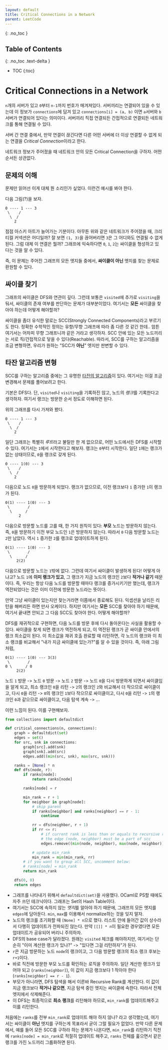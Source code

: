 ```yaml
---
layout: default
title: Critical Connections in a Network
parent: LeetCode
---
```

{: .no_toc }
## Table of Contents
{: .no_toc .text-delta }
- TOC
{:toc}

# Critical Connections in a Network
 `n`개의 서버가 있고 `0`부터 `n-1`까지 번호가 매겨져있다. 서버끼리는
 연결되어 있을 수 있는데 이 정보가 `connections`에 담겨 있고
 `connections[i] = (a, b)` 이면 `a`서버와 `b`서버가 연결되어 있다는
 의미이다. 서버끼리 직접 연결되든 간접적으로 연결되든 네트워크를 통해
 연결될 수 있다.

 서버 간 연결 중에서, 만약 연결이 끊긴다면 다른 어떤 서버에 더 이상
 연결할 수 없게 되는 연결을 *Critical Connection*이라고 한다.

 네트워크 정보가 주어졌을 때 네트워크 안의 모든 Critical Connection을
 구하자. 어떤 순서든 상관없다.

## 문제의 이해
 문제만 읽어선 이게 대체 뭔 소리인가 싶었다. 이런건 예시를 봐야 한다.

 다음 그림(?)을 보자.

```
0 ---- 1 --- 3
 \    /
  \  /
    2
```

 점점 아스키 아트가 늘어가는 기분이다. 아무튼 위와 같은 네트워크가
 주어졌을 때, 크리티컬 커넥션은 어디일까? 잘 보면 `(1, 3)`을
 끊어버리면 `3`은 그 어디와도 연결될 수 없게 된다. 그럼 대체 이 연결은
 뭘까? 그래프에 익숙하다면 `0`, `1`, `2`는 싸이클을 형성하고 있다는
 것을 알 수 있다.

 즉, 이 문제는 주어진 그래프의 모든 엣지들 중에서, **싸이클이 아닌**
 엣지를 찾는 문제로 환원할 수 있다.

## 싸이클 찾기
 그래프의 싸이클은 DFS와 연관이 깊다. 그런데 보통은 `visited`에 추가로
 `visiting`을 둬서, 싸이클의 존재 여부를 판단하는 문제가
 대부분이었다. 여기서는 **모든** 싸이클을 찾아야 하는데 어떻게
 해야할까?

 싸이클을 좀더 유식한 말로는 SCC(Strongly Connected Components)라고
 부르기도 한다. 정확한 수학적인 정의는 유향/무향 그래프에 따라 좀 다른
 것 같긴 한데.. 암튼 여기서는 어차피 무향 그래프니까 같은 거라고
 생각하자. SCC 안에 있는 모든 노드끼리는 서로 직/간접적으로 닿을 수
 있다(Reachable). 따라서, SCC를 구하는 알고리즘을 조금 변형하면,
 우리가 원하는 "SCC가 **아닌**" 엣지만 판변할 수 있다.

## 타잔 알고리즘 변형
 SCC를 구하는 알고리즘 중에는 그 유명한 [타잔의
 알고리즘](https://en.wikipedia.org/wiki/Tarjan%27s_strongly_connected_components_algorithm)이
 있다. 여기서는 이걸 조금 변경해서 문제를 풀어보려고 한다.

 기본은 DFS다. 단, `visited`나 `visiting`을 기록하진 않고, 노드의
 *랭크*를 기록한다고 생각하자. 여기서 랭크는 방문한 순서 정도로
 이해하면 된다.

 위의 그래프를 다시 가져와 봤다.

```
0 ---- 1 --- 3
 \    /
  \  /
    2
```

 일단 그래프는 특별히 *루트*라고 불릴만 한 게 없으므로, 어떤
 노드에서든 DFS를 시작할 수 있다. 여기서는 `1`에서 시작한다고
 해보자. 랭크는 `0`부터 시작한다. 일단 `1`에는 랭크가 없는 상태이므로,
 `0`을 랭크로 갖게 된다.

```
0 ---- 1(0) --- 3
 \    /
  \  /
    2
```

 다음으로 노드 `0`을 방문하게 되었다. 랭크가 없으므로, 이전 랭크보다
 `1` 증가한 `1`이 랭크가 된다.


```
0(1) ---- 1(0) --- 3
 \        /
  \      /
      2
```

 다음으로 방문할 노드를 고를 때, 한 가지 원칙이 있다: **부모** 노드는
 방문하지 않는다. 즉, `0`을 방문하기 이전 부모 노드인 `1`은 방문하지
 않는다. 따라서 `0` 다음 방문할 노드는 `2`만 남았다. 역시 `1` 증가한
 `2`를 랭크로 업데이트하게 된다.

```
0(1) ---- 1(0) --- 3
 \        /
  \      /
     2(2)
```

 다음으로 방문할 노드는 `1`밖에 없다. 그런데 여기서 싸이클이 발생하게
 된다! 어떻게 아냐고? 노드 `1`에 **이미 랭크가 있고**, 그 랭크가 지금
 노드의 랭크인 `2`보다 **작거나 같기** 때문이다. 즉, 우리는 항상 다음
 노드를 방문할 때마다 랭크를 증가시키기만 했는데, 랭크가 역전되었다는
 것은 이미 이전에 방문한 노드라는 뜻이다.

 만약 그냥 싸이클이 있는지만 찾는거라면 이쯤에서 종료해도
 된다. 익셉션을 날리든 리턴을 해버리든 하면 만사 오케이다. 하지만
 여기서는 **모든** SCC를 찾아야 하기 때문에, 여기서 끝내면 안되고 그
 다음 SCC도 찾아야 한다. 어떻게 해야할까?

 DFS를 재귀적으로 구현하면, 다음 노드를 방문 후에 다시 돌아온다는
 사실을 활용할 수 있다. 싸이클을 찾게 되면 랭크가 역전하게 되고, 이
 역전된 랭크가 곧 싸이클 안에서의 랭크 최소값이 된다. 이 최소값을 재귀
 호출 완료할 때 리턴하면, 각 노드의 랭크와 이 최소 랭크를 비교해서
 "내가 지금 싸이클에 있는가?"를 알 수 있을 것이다. 즉, 아래 그림처럼,


```
0(1) ---- 1(0) --- 3(3)
 \        /
0 \      / 0
     2(2)
```

 노드 `1` 방문 -> 노드 `0` 방문 -> 노드 `2` 방문 -> 노드 `0`을 다시
 방문하게 되면서 싸이클임을 알게 되고, 최소 랭크인 `0`을 리턴 -> `2`의
 랭크인 `2`와 비교해서 더 작으므로 싸이클이고, 다시 `0`을 리턴 ->
 `0`의 랭크인 `1`보다 작으므로 싸이클이고, 다시 `0`을 리턴 -> `1`의
 랭크인 `0`과 같으므로 싸이클이고, 다음 탐색 계속 -> ...

 이런 느낌이 된다. 이를 구현해보자.


```python
from collections import defaultdict

def critical_connections(n, connections):
    graph = defaultdict(set)
    edges = set()
    for src, snk in connections:
        graph[src].add(snk)
        graph[snk].add(src)
        edges.add((min(src, snk), max(src, snk)))

    ranks = [None] * n
    def dfs(node, r):
        if ranks[node]:
            return ranks[node]

        ranks[node] = r

        min_rank = r + 1
        for neighbor in graph[node]:
            # skip parent
            if ranks[neighbor] and ranks[neighbor] == r - 1:
                continue

            rr = dfs(neighbor, r + 1)
            if rr <= r:
                # if current rank is less than or equals to recursive rank,
                # the edge (node, neighbor) must be a part of scc
                edges.remove((min(node, neighbor), max(node, neighbor)))

            # update min_rank
            min_rank = min(min_rank, rr)
        # if you want to group all SCC, uncomment below:
        # ranks[node] = min_rank
        return min_rank

    dfs(0, 0)
    return edges
```
 - 그래프를 나타내기 위해서 `defaultdict(set)`을 사용했다. OCaml로
   PS할 때에도 자주 쓰던 테크닉이다. 그래프는 Set의 Hash Table이다.
 - 여기서는 SCC에 속하지 않는 *엣지*를 알아야 하기 때문에, 그래프의
   모든 엣지를 `edges`에 담아둔다. `min`, `max`를 이용해서
   normalize하는 것을 잊지 말자.
 - 노드의 랭크를 초기화할 때 `[None] * n`으로 했다. 리스트 안에 들어간
   값이 상수라서 다행히 업데이트가 전파되진 않는다. 만약 `[[]] * n`이
   필요한 경우였다면 모든 업데이트가 공유되어 버리니 주의하자.
 - DFS의 base case가 달라졌다. 원래는 `visited` 체크를 해야하지만,
   여기서는 단순히 "이미 계산한 랭크가 있나?" -> "있다면 그걸
   리턴하자"가 된다.
 - `r`은 지금 방문하는 노드 `node`의 랭크이고, 그 다음 방문할 랭크의
   최소 랭크 후보는 `r+1`이다.
 - 바로 직전에 방문한 부모 노드를 확인하는 로직을 주의하자. 일단
   계산한 랭크가 있어야 되고 (`ranks[neighbor]`), 이 값이 지금
   랭크보다 1 작아야 한다(`ranks[neighbor] == r - 1`).
 - 부모가 아니라면, DFS 탐색을 해서 이른바 Recursive Rank를
   계산한다. 이 값이 지금 랭크보다 **작거나 같으면**, 지금 탐색 중인
   엣지는 싸이클에 속한다. 따라서 전체 엣지에서 삭제해준다.
 - 이 DFS는 최종적으로 **최소 랭크**를 리턴해야 하므로, `min_rank`를
   업데이트해주고 이를 리턴한다.

 처음에는 `ranks`를 전부 `min_rank`로 업데이트 해야 하지 않나? 라고
 생각했는데, 여기서는 싸이클이 **아닌** 엣지를 구하는게 목표라서 굳이
 그럴 필요가 없었다. 만약 다른 문제에서, 예를 들어 모든 SCC를 구하라
 하는 문제가 나온다면, `min_rank`를 리턴하기 직전에 `ranks[node] =
 min_rank`로 적절히 업데이트 해주고, `ranks` 전체를 훑으면서 같은
 랭크를 가진 노드끼리 그룹화하면 된다.
